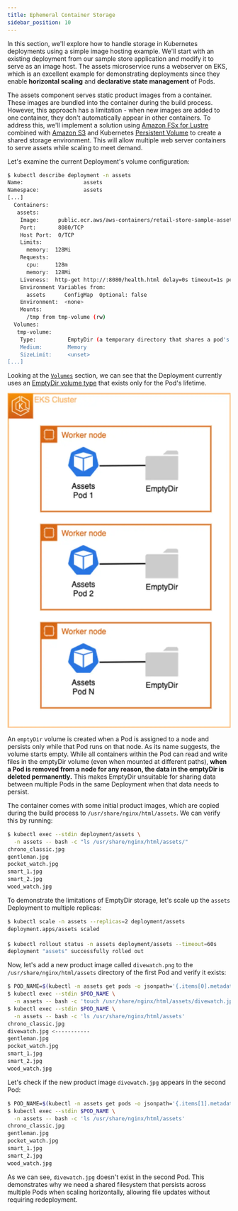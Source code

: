```yaml
---
title: Ephemeral Container Storage
sidebar_position: 10
---
```


In this section, we'll explore how to handle storage in Kubernetes deployments using a simple image hosting example. We'll start with an existing deployment from our sample store application and modify it to serve as an image host. The assets microservice runs a webserver on EKS, which is an excellent example for demonstrating deployments since they enable **horizontal scaling** and **declarative state management** of Pods.

The assets component serves static product images from a container. These images are bundled into the container during the build process. However, this approach has a limitation - when new images are added to one container, they don't automatically appear in other containers. To address this, we'll implement a solution using [Amazon FSx for Lustre](https://aws.amazon.com/fsx/lustre/) combined with [Amazon S3](https://docs.aws.amazon.com/AmazonS3/latest/userguide/Welcome.html) and Kubernetes [Persistent Volume](https://kubernetes.io/docs/concepts/storage/persistent-volumes/) to create a shared storage environment. This will allow multiple web server containers to serve assets while scaling to meet demand.

Let's examine the current Deployment's volume configuration:

```bash
$ kubectl describe deployment -n assets
Name:                   assets
Namespace:              assets
[...]
  Containers:
   assets:
    Image:      public.ecr.aws/aws-containers/retail-store-sample-assets:0.4.0
    Port:       8080/TCP
    Host Port:  0/TCP
    Limits:
      memory:  128Mi
    Requests:
      cpu:     128m
      memory:  128Mi
    Liveness:  http-get http://:8080/health.html delay=0s timeout=1s period=3s #success=1 #failure=3
    Environment Variables from:
      assets      ConfigMap  Optional: false
    Environment:  <none>
    Mounts:
      /tmp from tmp-volume (rw)
  Volumes:
   tmp-volume:
    Type:          EmptyDir (a temporary directory that shares a pod's lifetime)
    Medium:        Memory
    SizeLimit:     <unset>
[...]
```

Looking at the [`Volumes`](https://kubernetes.io/docs/concepts/storage/volumes/#emptydir-configuration-example) section, we can see that the Deployment currently uses an [EmptyDir volume type](https://kubernetes.io/docs/concepts/storage/volumes/#emptydir) that exists only for the Pod's lifetime.

![Assets with emptyDir](./assets/assets-emptydir.webp)

An `emptyDir` volume is created when a Pod is assigned to a node and persists only while that Pod runs on that node. As its name suggests, the volume starts empty. While all containers within the Pod can read and write files in the emptyDir volume (even when mounted at different paths), **when a Pod is removed from a node for any reason, the data in the emptyDir is deleted permanently.** This makes EmptyDir unsuitable for sharing data between multiple Pods in the same Deployment when that data needs to persist.

The container comes with some initial product images, which are copied during the build process to `/usr/share/nginx/html/assets`. We can verify this by running:

```bash
$ kubectl exec --stdin deployment/assets \
  -n assets -- bash -c "ls /usr/share/nginx/html/assets/"
chrono_classic.jpg
gentleman.jpg
pocket_watch.jpg
smart_1.jpg
smart_2.jpg
wood_watch.jpg
```

To demonstrate the limitations of EmptyDir storage, let's scale up the `assets` Deployment to multiple replicas:

```bash
$ kubectl scale -n assets --replicas=2 deployment/assets
deployment.apps/assets scaled

$ kubectl rollout status -n assets deployment/assets --timeout=60s
deployment "assets" successfully rolled out
```

Now, let's add a new product image called `divewatch.png` to the `/usr/share/nginx/html/assets` directory of the first Pod and verify it exists:

```bash
$ POD_NAME=$(kubectl -n assets get pods -o jsonpath='{.items[0].metadata.name}')
$ kubectl exec --stdin $POD_NAME \
  -n assets -- bash -c 'touch /usr/share/nginx/html/assets/divewatch.jpg'
$ kubectl exec --stdin $POD_NAME \
  -n assets -- bash -c 'ls /usr/share/nginx/html/assets'
chrono_classic.jpg
divewatch.jpg <-----------
gentleman.jpg
pocket_watch.jpg
smart_1.jpg
smart_2.jpg
wood_watch.jpg
```

Let's check if the new product image `divewatch.jpg` appears in the second Pod:

```bash
$ POD_NAME=$(kubectl -n assets get pods -o jsonpath='{.items[1].metadata.name}')
$ kubectl exec --stdin $POD_NAME \
  -n assets -- bash -c 'ls /usr/share/nginx/html/assets'
chrono_classic.jpg
gentleman.jpg
pocket_watch.jpg
smart_1.jpg
smart_2.jpg
wood_watch.jpg
```

As we can see, `divewatch.jpg` doesn't exist in the second Pod. This demonstrates why we need a shared filesystem that persists across multiple Pods when scaling horizontally, allowing file updates without requiring redeployment.
